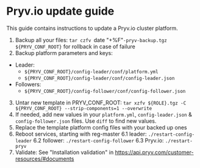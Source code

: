 # Pryv.io update guide

This guide contains instructions to update a Pryv.io cluster platform.

1. Backup all your files: `tar czfv `date "+%F"`-pryv-backup.tgz ${PRYV_CONF_ROOT}` for rollback in case of failure
2. Backup platform parameters and keys:

  - Leader:
    - `${PRYV_CONF_ROOT}/config-leader/conf/platform.yml`
    - `${PRYV_CONF_ROOT}/config-leader/conf/config-leader.json`
  - Followers:
    - `${PRYV_CONF_ROOT}/config-follower/conf/config-follower.json`

3. Untar new template in PRYV_CONF_ROOT: `tar xzfv ${ROLE}.tgz -C ${PRYV_CONF_ROOT} --strip-components=1 --overwrite`
4. If needed, add new values in your `platform.yml`, `config-leader.json` & `config-follower.json` files. Use `diff` to find new values.
5. Replace the template platform config files with your backed up ones
6. Reboot services, starting with reg-master
  6.1 leader: `./restart-config-leader`
  6.2 follower: `./restart-config-follower`
  6.3 Pryv.io: `./restart-pryv`
7. Validate: See "Installation validation" in https://api.pryv.com/customer-resources/#documents
